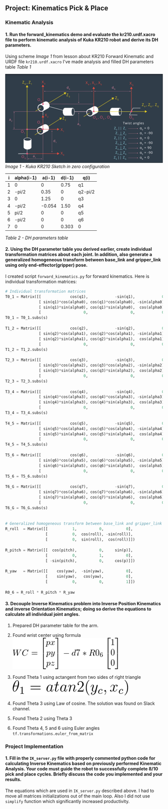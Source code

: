 ## Project: Kinematics Pick & Place

[//]: # (Image References)

[image1]: ./misc_images/kuka_schematic.png
[image2]: ./misc_images/wc.png
[image3]: ./misc_images/theta1.gif 


### Kinematic Analysis
#### 1. Run the forward_kinematics demo and evaluate the kr210.urdf.xacro file to perform kinematic analysis of Kuka KR210 robot and derive its DH parameters.

Using scheme *Image 1* from lesson about KR210 Forward Kinematic and URDF file `kr210.urdf.xacro` I've made analysis and filled DH parameters table *Table 1*

![alt text][image1]
*Image 1 - Kuka KR210 Sketch in zero configuration*

 i | alpha(i-1) | a(i-1) | d(i-1) | q(i)
--- | --- | --- | --- | ---
1 | 0 | 0 | 0.75 | q1 
2 | -pi/2 | 0.35 | 0 | q2-pi/2
3 | 0 | 1.25 | 0 | q3 
4 |  -pi/2 | -0.054 | 1.50 | q4
5 | pi/2 | 0 | 0 | q5
6 | -pi/2 | 0 | 0 | q6
7 | 0 | 0 | 0.303 | 0

*Table 2 - DH parameters table*

#### 2. Using the DH parameter table you derived earlier, create individual transformation matrices about each joint. In addition, also generate a generalized homogeneous transform between base_link and gripper_link using only end-effector(gripper) pose.

I created script `forward_kinematics.py` for forward kinematics. Here is individual transformation matrices:

```python
# Individual transformation matrices
T0_1 = Matrix([[             cos(q1),            -sin(q1),            0,              a0],
               [ sin(q1)*cos(alpha0), cos(q1)*cos(alpha0), -sin(alpha0), -sin(alpha0)*d1],
               [ sin(q1)*sin(alpha0), cos(q1)*sin(alpha0),  cos(alpha0),  cos(alpha0)*d1],
               [                   0,                   0,            0,               1]])
T0_1 = T0_1.subs(s)

T1_2 = Matrix([[             cos(q2),            -sin(q2),            0,              a1],
               [ sin(q2)*cos(alpha1), cos(q2)*cos(alpha1), -sin(alpha1), -sin(alpha1)*d2],
               [ sin(q2)*sin(alpha1), cos(q2)*sin(alpha1),  cos(alpha1),  cos(alpha1)*d2],
               [                   0,                   0,            0,               1]])
T1_2 = T1_2.subs(s)

T2_3 = Matrix([[             cos(q3),            -sin(q3),            0,              a2],
               [ sin(q3)*cos(alpha2), cos(q3)*cos(alpha2), -sin(alpha2), -sin(alpha2)*d3],
               [ sin(q3)*sin(alpha2), cos(q3)*sin(alpha2),  cos(alpha2),  cos(alpha2)*d3],
               [                   0,                   0,            0,               1]])
T2_3 = T2_3.subs(s)

T3_4 = Matrix([[             cos(q4),            -sin(q4),            0,              a3],
               [ sin(q4)*cos(alpha3), cos(q4)*cos(alpha3), -sin(alpha3), -sin(alpha3)*d4],
               [ sin(q4)*sin(alpha3), cos(q4)*sin(alpha3),  cos(alpha3),  cos(alpha3)*d4],
               [                   0,                   0,            0,               1]])
T3_4 = T3_4.subs(s)

T4_5 = Matrix([[             cos(q5),            -sin(q5),            0,              a4],
               [ sin(q5)*cos(alpha4), cos(q5)*cos(alpha4), -sin(alpha4), -sin(alpha4)*d5],
               [ sin(q5)*sin(alpha4), cos(q5)*sin(alpha4),  cos(alpha4),  cos(alpha4)*d5],
               [                   0,                   0,            0,               1]])
T4_5 = T4_5.subs(s) 

T5_6 = Matrix([[             cos(q6),            -sin(q6),            0,              a5],
               [ sin(q6)*cos(alpha5), cos(q6)*cos(alpha5), -sin(alpha5), -sin(alpha5)*d6],
               [ sin(q6)*sin(alpha5), cos(q6)*sin(alpha5),  cos(alpha5),  cos(alpha5)*d6],
               [                   0,                   0,            0,               1]])
T5_6 = T5_6.subs(s) 

T6_G = Matrix([[             cos(q7),            -sin(q7),            0,              a6],
               [ sin(q7)*cos(alpha6), cos(q7)*cos(alpha6), -sin(alpha6), -sin(alpha6)*d7],
               [ sin(q7)*sin(alpha6), cos(q7)*sin(alpha6),  cos(alpha6),  cos(alpha6)*d7],
               [                   0,                   0,            0,               1]])
T6_G = T6_G.subs(s)


# Generalized homogeneous transform between base_link and gripper_link using only end-effector(gripper) pose.
R_roll  = Matrix([[           1,          0,          0],
                  [           0,  cos(roll), -sin(roll)],
                  [           0,  sin(roll),  cos(roll)]])

R_pitch = Matrix([[  cos(pitch),          0,     sin(p)],
                  [           0,          1,          0],
                  [ -sin(pitch),          0,     cos(p)]])

R_yaw   = Matrix([[    cos(yaw),  -sin(yaw),          0],
                  [    sin(yaw),   cos(yaw),          0],
                  [           0,          0,          1]])

R0_6 = R_roll * R_pitch * R_yaw
```

#### 3. Decouple Inverse Kinematics problem into Inverse Position Kinematics and inverse Orientation Kinematics; doing so derive the equations to calculate all individual joint angles.

1. Prepared DH parameter table for the arm.

2. Found wrist center using formula
![alt text][image2]

3. Found Theta 1 using actangent from two sides of right triangle
![alt text][image3]

4. Found Theta 3 using Law of cosine. The solution was found on Slack channel.

5. Found Theta 2 using Theta 3

6. Found Theta 4, 5 and 6 using Euler angles `tf.transformations.euler_from_matrix`
 

### Project Implementation

#### 1. Fill in the `IK_server.py` file with properly commented python code for calculating Inverse Kinematics based on previously performed Kinematic Analysis. Your code must guide the robot to successfully complete 8/10 pick and place cycles. Briefly discuss the code you implemented and your results. 

The equations which are used in `IK_server.py` described above.
I had to move all matrices initializations out of the main loop. Also I did not use `simplify` function which significantly increased productivity.

